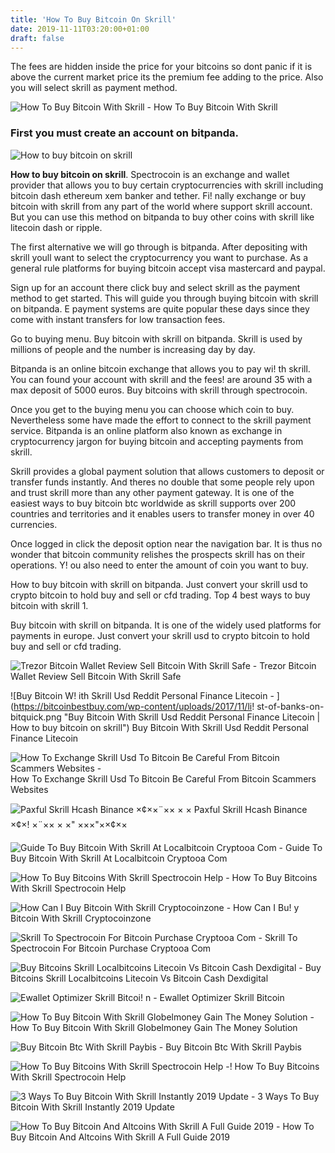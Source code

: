 ```yaml
---
title: 'How To Buy Bitcoin On Skrill'
date: 2019-11-11T03:20:00+01:00
draft: false
---
```


The fees are hidden inside the price for your bitcoins so dont panic if it is above the current market price its the premium fee adding to the price. Also you will select skrill as payment method.

![How To Buy Bitcoin With Skrill - ](https://exchangepurse.com/uploads/a/admin/b187e33a25.png "How To Buy Bitcoin With Skrill | How to buy bitcoin on skrill") How To Buy Bitcoin With Skrill

### First you must create an account on bitpanda.

![How to buy bitcoin on skrill](http://img.clasf.pk/2015/12/04/buy-sell-cashout-withdraw-skrill-and-bitcoins-in-pakistan-lahore-201512041142222929470000.jpg "How to buy bitcoin on skrill")

**How to buy bitcoin on skrill**. Spectrocoin is an exchange and wallet provider that allows you to buy certain cryptocurrencies with skrill including bitcoin dash ethereum xem banker and tether. Fi! nally exchange or buy bitcoin with skrill from any part of the world where support skrill account. But you can use this method on bitpanda to buy other coins with skrill like litecoin dash or ripple.

The first alternative we will go through is bitpanda. After depositing with skrill youll want to select the cryptocurrency you want to purchase. As a general rule platforms for buying bitcoin accept visa mastercard and paypal.

Sign up for an account there click buy and select skrill as the payment method to get started. This will guide you through buying bitcoin with skrill on bitpanda. E payment systems are quite popular these days since they come with instant transfers for low transaction fees.

Go to buying menu. Buy bitcoin with skrill on bitpanda. Skrill is used by millions of people and the number is increasing day by day.

Bitpanda is an online bitcoin exchange that allows you to pay wi! th skrill. You can found your account with skrill and the fees! are around 35 with a max deposit of 5000 euros. Buy bitcoins with skrill through spectrocoin.

Once you get to the buying menu you can choose which coin to buy. Nevertheless some have made the effort to connect to the skrill payment service. Bitpanda is an online platform also known as exchange in cryptocurrency jargon for buying bitcoin and accepting payments from skrill.

Skrill provides a global payment solution that allows customers to deposit or transfer funds instantly. And theres no double that some people rely upon and trust skrill more than any other payment gateway. It is one of the easiest ways to buy bitcoin btc worldwide as skrill supports over 200 countries and territories and it enables users to transfer money in over 40 currencies.

Once logged in click the deposit option near the navigation bar. It is thus no wonder that bitcoin community relishes the prospects skrill has on their operations. Y! ou also need to enter the amount of coin you want to buy.

How to buy bitcoin with skrill on bitpanda. Just convert your skrill usd to crypto bitcoin to hold buy and sell or cfd trading. Top 4 best ways to buy bitcoin with skrill 1.

Buy bitcoin with skrill on bitpanda. It is one of the widely used platforms for payments in europe. Just convert your skrill usd to crypto bitcoin to hold buy and sell or cfd trading.

![Trezor Bitcoin Wallet Review Sell Bitcoin With Skrill Safe - ](https://i1.wp.com/1stminingrig.com/wp-content/uploads/2017/10/buy-trezor-hardware-wallet.png?resize\u003d640,289\u0026ssl\u003d1 "Trezor Bitcoin Wallet Review Sell Bitcoin With Skrill Safe | How to buy bitcoin on skrill") Trezor Bitcoin Wallet Review Sell Bitcoin With Skrill Safe

![Buy Bitcoin W!   ith Skrill Usd Reddit Personal Finance Litecoin - ](https://bitcoinbestbuy.com/wp-content/uploads/2017/11/li!   st-of-banks-on-bitquick.png "Buy Bitcoin With Skrill Usd Reddit Personal Finance Litecoin | How to buy bitcoin on skrill") Buy Bitcoin With Skrill Usd Reddit Personal Finance Litecoin

![How To Exchange Skrill Usd To Bitcoin Be Careful From Bitcoin Scammers Websites - ](https://i.ytimg.com/vi/cE_bzftYEDU/maxresdefault.jpg "How To Exchange Skrill Usd To Bitcoin Be Careful From Bitcoin Scammers Websites | How to buy bitcoin on skrill") How To Exchange Skrill Usd To Bitcoin Be Careful From Bitcoin Scammers Websites

![Paxful Skrill Hcash Binance ×¢××¨×× × ×](https://www.boletinbitcoin.com/wp-content/uploads/2019/05/comprar-bitcoins-con-skrill-en-paxful2.jpg "Paxful Skrill Hcash Binance ×¢××¨×× × ×") Paxful Skrill Hcash Binance ×¢×! ×¨×× × ×" ×××"××¢××

![Guide To Buy Bitcoin With Skrill At Localbitcoin Cryptooa Com - ](https://cryptooa.com/wp-content/uploads/2018/12/Skrill-at-localbitcoin-min.jpg "Guide To Buy Bitcoin With Skrill At Localbitcoin Cryptooa Com | How to buy bitcoin on skrill") Guide To Buy Bitcoin With Skrill At Localbitcoin Cryptooa Com

![How To Buy Bitcoins With Skrill Spectrocoin Help - ](https://spectrocoin.com/images/faq/have-more-questions-icon.png "How To Buy Bitcoins With Skrill Spectrocoin Help | How to buy bitcoin on skrill") How To Buy Bitcoins With Skrill Spectrocoin Help

![How Can I Buy Bitcoin With Skrill Cryptocoinzone - ](https://www.cryptocoinzone.com/media/2018/09/How-can-I-buy-Bitcoin-with-Skrill-Skrill-logo-768x461.png "How Can I Buy Bitcoin With!    Skrill Cryptocoinzone | How to buy bitcoin on skrill") How Can I Bu! y Bitcoin With Skrill Cryptocoinzone

![Skrill To Spectrocoin For Bitcoin Purchase Cryptooa Com - ](https://cryptooa.com/wp-content/uploads/2018/12/skrill-to-spectrocoin-min.jpg "Skrill To Spectrocoin For Bitcoin Purchase Cryptooa Com | How to buy bitcoin on skrill") Skrill To Spectrocoin For Bitcoin Purchase Cryptooa Com

![Buy Bitcoins Skrill Localbitcoins Litecoin Vs Bitcoin Cash Dexdigital - ](https://bitcoinbestbuy.com/wp-content/uploads/2017/11/available-payment-methods-on-localbitcoins.png "Buy Bitcoins Skrill Localbitcoins Litecoin Vs Bitcoin Cash Dexdigital | How to buy bitcoin on skrill") Buy Bitcoins Skrill Localbitcoins Litecoin Vs Bitcoin Cash Dexdigital

![Ewallet Optimizer Skrill Bitcoi!   n - ](https://www.ewallet-optimizer.com/wp-content/uploads/Bitpanda_2.png "Ewallet Optimizer Skrill Bitcoin | How to buy bitcoin on skrill") Ewallet Optimizer Skrill Bitcoin

![How To Buy Bitcoin With Skrill Globelmoney Gain The Money Solution - ](https://www.globelmoney.com/wp-content/uploads/2018/02/buy-bitcoin-with-skrill-900x500.jpg "How To Buy Bitcoin With Skrill Globelmoney Gain The Money Solution | How to buy bitcoin on skrill") How To Buy Bitcoin With Skrill Globelmoney Gain The Money Solution

![Buy Bitcoin Btc With Skrill Paybis - ](https://paybis.com/resources/card_number_preview_new.png "Buy Bitcoin Btc With Skrill Paybis | How to buy bitcoin on skrill") Buy Bitcoin Btc With Skrill Paybis

![How To Buy Bitcoins With Skrill Spectrocoin Help - ](https://i.ytimg.com/vi/EDQZGdx2wyw/maxresdefault.jpg "How To Buy !   Bitcoins With Skrill Spectrocoin Help | How to buy bitcoin on skrill")! How To Buy Bitcoins With Skrill Spectrocoin Help

![3 Ways To Buy Bitcoin With Skrill Instantly 2019 Update - ](https://www.buybitcoinworldwide.com/img/kb/skrill/skrill04_.png "3 Ways To Buy Bitcoin With Skrill Instantly 2019 Update | How to buy bitcoin on skrill") 3 Ways To Buy Bitcoin With Skrill Instantly 2019 Update

![How To Buy Bitcoin And Altcoins With Skrill A Full Guide 2019 - ](https://blog.coingate.com/wp-content/uploads/2018/11/skrill-landing.jpg "How To Buy Bitcoin And Altcoins With Skrill A Full Guide 2019 | How to buy bitcoin on skrill") How To Buy Bitcoin And Altcoins With Skrill A Full Guide 2019